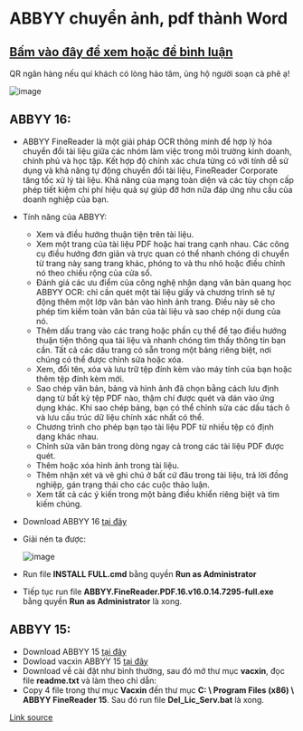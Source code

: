 # ABBYY chuyển ảnh, pdf thành Word
## [Bấm vào đây để xem hoặc để bình luận](https://bsngchithanh.blogspot.com/2025/03/abbyy-16-abbyy-finereader-la-mot-giai.html)

QR ngân hàng nếu quí khách có lòng hảo tâm, ủng hộ người soạn cà phê ạ!

![image](https://github.com/user-attachments/assets/b9a751b6-0832-4876-a972-aeaec635d792)

## ABBYY 16:
- ABBYY FineReader là một giải pháp OCR thông minh để hợp lý hóa chuyển đổi tài liệu giữa các nhóm làm việc trong môi trường kinh doanh, chính phủ và học tập. Kết hợp độ chính xác chưa từng có với tính dễ sử dụng và khả năng tự động chuyển đổi tài liệu, FineReader Corporate tăng tốc xử lý tài liệu. Khả năng của mạng toàn diện và các tùy chọn cấp phép tiết kiệm chi phí hiệu quả sự giúp đỡ hơn nữa đáp ứng nhu cầu của doanh nghiệp của bạn.
- Tính năng của ABBYY:
  - Xem và điều hướng thuận tiện trên tài liệu.
  - Xem một trang của tài liệu PDF hoặc hai trang cạnh nhau. Các công cụ điều hướng đơn giản và trực quan có thể nhanh chóng di chuyển từ trang này sang trang khác, phóng to và thu nhỏ hoặc điều chỉnh nó theo chiều rộng của cửa sổ.
  - Đánh giá các ưu điểm của công nghệ nhận dạng văn bản quang học ABBYY OCR: chỉ cần quét một tài liệu giấy và chương trình sẽ tự động thêm một lớp văn bản vào hình ảnh trang. Điều này sẽ cho phép tìm kiếm toàn văn bản của tài liệu và sao chép nội dung của nó.
  - Thêm dấu trang vào các trang hoặc phần cụ thể để tạo điều hướng thuận tiện thông qua tài liệu và nhanh chóng tìm thấy thông tin bạn cần. Tất cả các dấu trang có sẵn trong một bảng riêng biệt, nơi chúng có thể được chỉnh sửa hoặc xóa.
  - Xem, đổi tên, xóa và lưu trữ tệp đính kèm vào máy tính của bạn hoặc thêm tệp đính kèm mới.
  - Sao chép văn bản, bảng và hình ảnh đã chọn bằng cách lưu định dạng từ bất kỳ tệp PDF nào, thậm chí được quét và dán vào ứng dụng khác. Khi sao chép bảng, bạn có thể chỉnh sửa các dấu tách ô và lưu cấu trúc dữ liệu chính xác nhất có thể.
  - Chương trình cho phép bạn tạo tài liệu PDF từ nhiều tệp có định dạng khác nhau.
  - Chỉnh sửa văn bản trong dòng ngay cả trong các tài liệu PDF được quét.
  - Thêm hoặc xóa hình ảnh trong tài liệu.
  - Thêm nhận xét và vẽ ghi chú ở bất cứ đâu trong tài liệu, trả lời đồng nghiệp, gán trạng thái cho các cuộc thảo luận.
  - Xem tất cả các ý kiến trong một bảng điều khiển riêng biệt và tìm kiếm chúng.
- Download ABBYY 16 [tại đây](https://3w7ng6-my.sharepoint.com/:f:/g/personal/driver_3w7ng6_onmicrosoft_com/EmGTVs540btKgyed_fCaZs4BcpjM5Ph3dCpiFvWnrROp9g?e=w9uvKY) 
- Giải nén ta được:
  
  ![image](https://github.com/user-attachments/assets/a7231b91-2068-48a7-b67d-fc1a85cd42ce)

- Run file **INSTALL FULL.cmd** bằng quyền **Run as Administrator**
- Tiếp tục run file **ABBYY.FineReader.PDF.16.v16.0.14.7295-full.exe** bằng quyền **Run as Administrator** là xong.

## ABBYY 15:
- Download ABBYY 15 [tại đây](https://3w7ng6-my.sharepoint.com/:u:/g/personal/driver_3w7ng6_onmicrosoft_com/EeOgvXJBb91PqmFJ1Zhi9k4BlB2MmqETpebhwXL_hD4c5w?e=Vq6hRj) 
- Dowload vacxin ABBYY 15 [tại đây](https://3w7ng6-my.sharepoint.com/:u:/g/personal/driver_3w7ng6_onmicrosoft_com/Ed97FcdrJndAjy465C-_cXABKHFctU8sazlJc-mNmHL80g?e=KmDHzI)
- Download về cài đặt như bình thường, sau đó mở thư mục **vacxin**, đọc file **readme.txt** và làm theo chỉ dẫn:
- Copy 4 file trong thư mục **Vacxin** đến thư mục **C: \ Program Files (x86) \ ABBYY FineReader 15**.
Sau đó run file **Del_Lic_Serv.bat** là xong.

[Link source](https://docs.google.com/spreadsheets/d/e/2PACX-1vTId_2VGY1MeQdeH6OU6Oja27zMe91mHmYUl6aVWsyKlcFBuLwvr2M-9uaBRWDUqxPAi5xE-pqief4d/pubhtml#)
